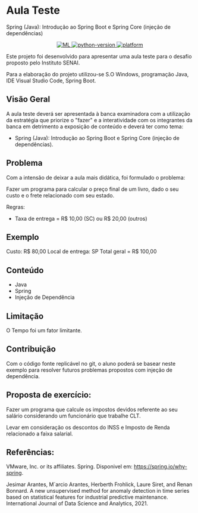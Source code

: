 # Aula Teste 
Spring (Java): Introdução ao Spring Boot e Spring Core (injeção de dependências)

<p align="center">
  <a href="#">
    <img src="https://img.shields.io/badge/Spring%20Boot%20-brightgreen" alt="ML">
  </a>
  <a href="#">
    <img src="https://img.shields.io/badge/java-blue.svg" alt="python-version">
  </a>
  <a href="#">
    <img src="https://img.shields.io/badge/platform-Linux%20%7C%20macOS%20%7C%20Windows%20%7C%20-orange" alt="platform">
  </a> 
</p>

Este projeto foi desenvolvido para apresentar uma aula teste para o desafio proposto pelo Instituto SENAI.

Para a elaboração do projeto utilizou-se S.O Windows, programação Java, IDE Visual Studio Code, Spring Boot.

## Visão Geral

A aula teste deverá ser apresentada à banca examinadora com a utilização da estratégia que priorize o "fazer" e a interatividade com os integrantes da banca em detrimento a exposição de conteúdo e deverá ter como tema:

- Spring (Java): Introdução ao Spring Boot e Spring Core (injeção de dependências).

## Problema

Com a intensão de deixar a aula mais didática, foi formulado o problema: 

Fazer um programa para calcular o preço final de um livro, dado o seu custo e o frete relacionado com seu estado.

Regras: 

- Taxa de entrega = R$ 10,00 (SC) ou R$ 20,00 (outros)

## Exemplo

Custo: R$ 80,00
Local de entrega: SP
Total geral = R$ 100,00

## Conteúdo
- Java
- Spring
- Injeção de Dependência

## Limitação

O Tempo foi um fator limitante.

## Contribuição

Com o código fonte replicável no git, o aluno poderá se basear neste exemplo para resolver futuros problemas propostos com injeção de dependência.

## Proposta de exercício:

Fazer um programa que calcule os impostos devidos referente ao seu salário considerando um funcionário que trabalhe CLT.

Levar em consideração os descontos do INSS e Imposto de Renda relacionado a faixa salarial.

## Referências:

VMware, Inc. or its affiliates.
Spring.
Disponivel em: https://spring.io/why-spring.

Jesimar Arantes, M´arcio Arantes, Herberth Frohlick, Laure Siret, and Renan Bonnard.
A new unsupervised method for anomaly detection in time series based on statistical features for industrial predictive maintenance.
International Journal of Data Science and Analytics, 2021.
